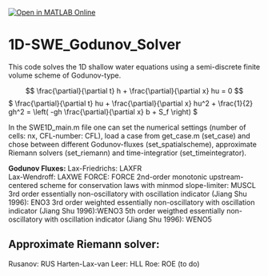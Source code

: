 [![Open in MATLAB Online](https://www.mathworks.com/images/responsive/global/open-in-matlab-online.svg)](https://matlab.mathworks.com/open/github/v1?repo=HSchmieder/1D-SWE_Godunov_Solver&file=https://github.com/HSchmieder/1D-SWE_Godunov_Solver/SWE1D_main.m)

# 1D-SWE_Godunov_Solver

This code solves the 1D shallow water equations using a semi-discrete finite volume scheme of Godunov-type.  

$$
\frac{\partial}{\partial t} h + \frac{\partial}{\partial x} hu = 0
$$
$ \frac{\partial}{\partial t} hu + \frac{\partial}{\partial x} hu^2 + \frac{1}{2} gh^2 = \left( -gh \frac{\partial}{\partial x} b + S_f \right) $

In the SWE1D_main.m file one can set the numerical settings (number of cells: nx, CFL-number: CFL), load a case from get_case.m (set_case) and chose between different Godunov-fluxes (set_spatialscheme), approximate Riemann solvers (set_riemann) and time-integratior (set_timeintegrator).

__Godunov Fluxes:__
Lax-Friedrichs: LAXFR  
Lax-Wendroff: LAXWE
FORCE: FORCE
2nd-order monotonic upstream- centered scheme for conservation laws with minmod slope-limiter: MUSCL
3rd order essentially non-oscillatory with oscillation indicator (Jiang Shu 1996): ENO3
3rd order weighted essentially non-oscillatory with oscillation indicator (Jiang Shu 1996):WENO3
5th order weigthed essentially non-oscillatory with oscillation indicator (Jiang Shu 1996): WENO5

## Approximate Riemann solver:
Rusanov: RUS
Harten-Lax-van Leer: HLL
Roe: ROE (to do)
